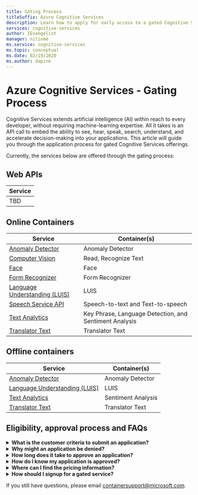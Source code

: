 ```yaml
---
title: Gating Process
titleSuffix: Azure Cognitive Services
description: Learn how to apply for early access to a gated Cognitive Services offering.
services: cognitive-services
author: IEvangelist
manager: nitinme
ms.service: cognitive-services
ms.topic: conceptual
ms.date: 02/19/2020
ms.author: dapine
---
```


# Azure Cognitive Services - Gating Process

Cognitive Services extends artificial intelligence (AI) within reach to every developer, without requiring machine-learning expertise. All it takes is an API call to embed the ability to see, hear, speak, search, understand, and accelerate decision-making into your applications. This article will guide you through the application process for gated Cognitive Services offerings.

Currently, the services below are offered through the gating process:

## Web APIs

| Service |
| ------- |
| TBD     |

## Online Containers

| Service                                        | Container(s)                                           |
|------------------------------------------------|--------------------------------------------------------|
| [Anomaly Detector][ad-containers]              | Anomaly Detector                                       |
| [Computer Vision][cv-containers]               | Read, Recognize Text                                   |
| [Face][fa-containers]                          | Face                                                   |
| [Form Recognizer][fr-containers]               | Form Recognizer                                        |
| [Language Understanding (LUIS)][lu-containers] | LUIS                                                   |
| [Speech Service API][sp-containers]            | Speech-to-text and Text-to-speech                      |
| [Text Analytics][ta-containers]                | Key Phrase, Language Detection, and Sentiment Analysis |
| [Translator Text][tt-containers]               | Translator Text                                        |

## Offline containers

| Service                                        | Container(s)       |
|------------------------------------------------|--------------------|
| [Anomaly Detector][ad-containers]              | Anomaly Detector   |
| [Language Understanding (LUIS)][lu-containers] | LUIS               |
| [Text Analytics][ta-containers]                | Sentiment Analysis |
| [Translator Text][tt-containers]               | Translator Text    |

## Eligibility, approval process and FAQs

<details>
<summary>
<b>What is the customer criteria to submit an application?</b>
</summary>

**Answer:** We accept applications from customers whom have a valid Azure subscription and a valid business scenario.

</details>

<details>
<summary>
<b>Why might an application be denied?</b>
</summary>

**Answer:** Applications having chances of denial because of below reason (and not limited to):
 - No valid Azure subscription
 - Application submitted through personal email (@hotmail.com, @gmail.com, @yahoo.com)
 - No proper justification provided in the business scenario

</details>

<details>
<summary>
<b>How long does it take to approve an application?</b>
</summary>

**Answer:** Given the demand from different customer segments, we are trying to expedite approval process, however we cannot promise a timeline. Once a decision is made, the Microsoft team will contact you and your account management team for the next steps. We appreciate your understanding and patience. Meanwhile any question please email us at containersupport@microsoft.com 

</details>

<details>
<summary>
<b>How do I know my application is approved?</b>
</summary>

**Answer:** If the application is approved, Microsoft team will send an email with all details, documentation and guidance.

</details>

<details>
<summary>
<b>Where can I find the pricing information?</b>
</summary>

**Answer:** Cognitive Services pricing details available [here](https://azure.microsoft.com/pricing/details/cognitive-services/).

</details>

<details>
<summary>
<b>How should I signup for a gated service?</b>
</summary>

**Answer:** You will need to submit application with all required details at this page - Sign up - Cognitive Services

</details>

If you still have questions, please email <a href="mailto:containersupport@microsoft.com">containersupport@microsoft.com</a>.

[ad-containers]: ../../anomaly-detector/anomaly-detector-container-howto.md
[cv-containers]: ../../computer-vision/computer-vision-how-to-install-containers.md
[fa-containers]: ../../face/face-how-to-install-containers.md
[fr-containers]: ../../form-recognizer/form-recognizer-container-howto.md
[lu-containers]: ../../luis/luis-container-howto.md
[sp-containers]: ../../speech-service/speech-container-howto.md
[ta-containers]: ../../text-analytics/how-tos/text-analytics-how-to-install-containers.md
[tt-containers]: ../../translator/how-to-install-containers.md
